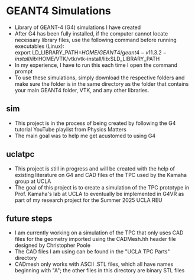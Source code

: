 # GEANT4 Simulations
- Library of GEANT-4 (G4) simulations I have created  
- After G4 has been fully installed, if the computer cannot locate necessary library files, use the following command before running executables (Linux):  
  export LD_LIBRARY_PATH=$HOME/GEANT4/geant4-v11.3.2-install/lib:$HOME/VTK/vtk/vtk-install/lib:$LD_LIBRARY_PATH  
- In my experience, I have to run this each time I open the command prompt  
- To use these simulations, simply download the respective folders and make sure the folder is in the same directory as the folder that contains your main GEANT4 folder, VTK, and any other libraries.
## sim
- This project is in the process of being created by following the G4 tutorial YouTube playlist from Physics Matters
- The main goal was to help me get acustomed to using G4
## uclatpc
- This project is still in progress and will be created with the help of existing literature on G4 and CAD files of the TPC used by the Kamaha group at UCLA
- The goal of this project is to create a simulation of the TPC prototype in Prof. Kamaha's lab at UCLA to eventually be implemented in G4VR as part of my research project for the Summer 2025 UCLA REU
## future steps
- I am currently working on a simulation of the TPC that only uses CAD files for the geometry imported using the CADMesh.hh header file designed by Christopher Poole
- The CAD files I am using can be found in the "UCLA TPC Parts" directory
- CADmesh only works with ASCII .STL files, which all have names beginning with "A"; the other files in this directory are binary STL files
